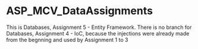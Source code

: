 # ASP_MCV_DataAssignments
This is Databases, Assignment 5 - Entity Framework. 
There is no branch for Databases, Assignment 4 - IoC, because the injections were already made from the begnning and used by Assignment 1 to 3
